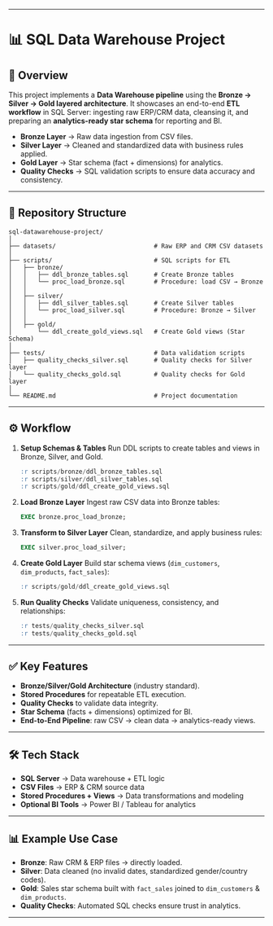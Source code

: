 
---

# 📊 SQL Data Warehouse Project

## 📌 Overview

This project implements a **Data Warehouse pipeline** using the **Bronze → Silver → Gold layered architecture**.
It showcases an end-to-end **ETL workflow** in SQL Server: ingesting raw ERP/CRM data, cleansing it, and preparing an **analytics-ready star schema** for reporting and BI.

* **Bronze Layer** → Raw data ingestion from CSV files.
* **Silver Layer** → Cleaned and standardized data with business rules applied.
* **Gold Layer** → Star schema (fact + dimensions) for analytics.
* **Quality Checks** → SQL validation scripts to ensure data accuracy and consistency.

---

## 📂 Repository Structure

```
sql-datawarehouse-project/
│
├── datasets/                           # Raw ERP and CRM CSV datasets
│
├── scripts/                            # SQL scripts for ETL
│   ├── bronze/                         
│   │   ├── ddl_bronze_tables.sql       # Create Bronze tables
│   │   └── proc_load_bronze.sql        # Procedure: load CSV → Bronze
│   │
│   ├── silver/                         
│   │   ├── ddl_silver_tables.sql       # Create Silver tables
│   │   └── proc_load_silver.sql        # Procedure: Bronze → Silver
│   │
│   ├── gold/                           
│       └── ddl_create_gold_views.sql   # Create Gold views (Star Schema)
│
├── tests/                              # Data validation scripts
│   ├── quality_checks_silver.sql       # Quality checks for Silver layer
│   └── quality_checks_gold.sql         # Quality checks for Gold layer
│
└── README.md                           # Project documentation
```

---

## ⚙️ Workflow

1. **Setup Schemas & Tables**
   Run DDL scripts to create tables and views in Bronze, Silver, and Gold.

   ```sql
   :r scripts/bronze/ddl_bronze_tables.sql
   :r scripts/silver/ddl_silver_tables.sql
   :r scripts/gold/ddl_create_gold_views.sql
   ```

2. **Load Bronze Layer**
   Ingest raw CSV data into Bronze tables:

   ```sql
   EXEC bronze.proc_load_bronze;
   ```

3. **Transform to Silver Layer**
   Clean, standardize, and apply business rules:

   ```sql
   EXEC silver.proc_load_silver;
   ```

4. **Create Gold Layer**
   Build star schema views (`dim_customers`, `dim_products`, `fact_sales`):

   ```sql
   :r scripts/gold/ddl_create_gold_views.sql
   ```

5. **Run Quality Checks**
   Validate uniqueness, consistency, and relationships:

   ```sql
   :r tests/quality_checks_silver.sql
   :r tests/quality_checks_gold.sql
   ```

---

## ✅ Key Features

* **Bronze/Silver/Gold Architecture** (industry standard).
* **Stored Procedures** for repeatable ETL execution.
* **Quality Checks** to validate data integrity.
* **Star Schema** (facts + dimensions) optimized for BI.
* **End-to-End Pipeline**: raw CSV → clean data → analytics-ready views.

---

## 🛠️ Tech Stack

* **SQL Server** → Data warehouse + ETL logic
* **CSV Files** → ERP & CRM source data
* **Stored Procedures + Views** → Data transformations and modeling
* **Optional BI Tools** → Power BI / Tableau for analytics

---

## 📊 Example Use Case

* **Bronze**: Raw CRM & ERP files → directly loaded.
* **Silver**: Data cleaned (no invalid dates, standardized gender/country codes).
* **Gold**: Sales star schema built with `fact_sales` joined to `dim_customers` & `dim_products`.
* **Quality Checks**: Automated SQL checks ensure trust in analytics.

---

